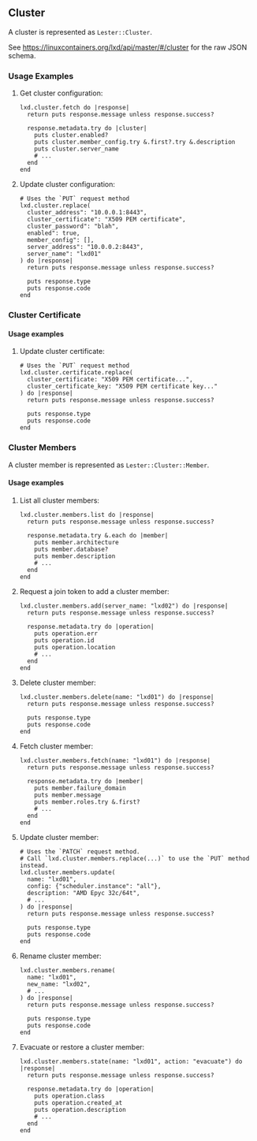 ## Cluster

A cluster is represented as `Lester::Cluster`.

See <https://linuxcontainers.org/lxd/api/master/#/cluster> for the raw JSON schema.

### Usage Examples

1. Get cluster configuration:

   ```crystal
   lxd.cluster.fetch do |response|
     return puts response.message unless response.success?

     response.metadata.try do |cluster|
       puts cluster.enabled?
       puts cluster.member_config.try &.first?.try &.description
       puts cluster.server_name
       # ...
     end
   end
   ```

1. Update cluster configuration:

   ```crystal
   # Uses the `PUT` request method
   lxd.cluster.replace(
     cluster_address": "10.0.0.1:8443",
     cluster_certificate": "X509 PEM certificate",
     cluster_password": "blah",
     enabled": true,
     member_config": [],
     server_address": "10.0.0.2:8443",
     server_name": "lxd01"
   ) do |response|
     return puts response.message unless response.success?

     puts response.type
     puts response.code
   end
   ```

### Cluster Certificate

#### Usage examples

1. Update cluster certificate:

   ```crystal
   # Uses the `PUT` request method
   lxd.cluster.certificate.replace(
     cluster_certificate: "X509 PEM certificate...",
     cluster_certificate_key: "X509 PEM certificate key..."
   ) do |response|
     return puts response.message unless response.success?

     puts response.type
     puts response.code
   end
   ```

### Cluster Members

A cluster member is represented as `Lester::Cluster::Member`.

#### Usage examples

1. List all cluster members:

   ```crystal
   lxd.cluster.members.list do |response|
     return puts response.message unless response.success?

     response.metadata.try &.each do |member|
       puts member.architecture
       puts member.database?
       puts member.description
       # ...
     end
   end
   ```

1. Request a join token to add a cluster member:

   ```crystal
   lxd.cluster.members.add(server_name: "lxd02") do |response|
     return puts response.message unless response.success?

     response.metadata.try do |operation|
       puts operation.err
       puts operation.id
       puts operation.location
       # ...
     end
   end
   ```

1. Delete cluster member:

   ```crystal
   lxd.cluster.members.delete(name: "lxd01") do |response|
     return puts response.message unless response.success?

     puts response.type
     puts response.code
   end
   ```

1. Fetch cluster member:

   ```crystal
   lxd.cluster.members.fetch(name: "lxd01") do |response|
     return puts response.message unless response.success?

     response.metadata.try do |member|
       puts member.failure_domain
       puts member.message
       puts member.roles.try &.first?
       # ...
     end
   end
   ```

1. Update cluster member:

   ```crystal
   # Uses the `PATCH` request method.
   # Call `lxd.cluster.members.replace(...)` to use the `PUT` method instead.
   lxd.cluster.members.update(
     name: "lxd01",
     config: {"scheduler.instance": "all"},
     description: "AMD Epyc 32c/64t",
     # ...
   ) do |response|
     return puts response.message unless response.success?

     puts response.type
     puts response.code
   end
   ```

1. Rename cluster member:

   ```crystal
   lxd.cluster.members.rename(
     name: "lxd01",
     new_name: "lxd02",
     # ...
   ) do |response|
     return puts response.message unless response.success?

     puts response.type
     puts response.code
   end
   ```

1. Evacuate or restore a cluster member:

   ```crystal
   lxd.cluster.members.state(name: "lxd01", action: "evacuate") do |response|
     return puts response.message unless response.success?

     response.metadata.try do |operation|
       puts operation.class
       puts operation.created_at
       puts operation.description
       # ...
     end
   end
   ```
